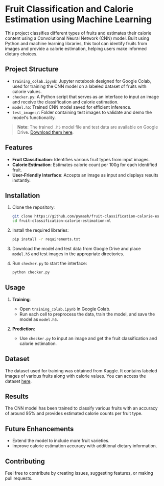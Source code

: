 # Fruit Classification and Calorie Estimation using Machine Learning

This project classifies different types of fruits and estimates their calorie content using a Convolutional Neural Network (CNN) model. Built using Python and machine learning libraries, this tool can identify fruits from images and provide a calorie estimation, helping users make informed dietary choices.

## Project Structure

- `training_colab.ipynb`: Jupyter notebook designed for Google Colab, used for training the CNN model on a labeled dataset of fruits with calorie values.
- `checker.py`: A Python script that serves as an interface to input an image and receive the classification and calorie estimation.
- `model.h5`: Trained CNN model saved for efficient inference.
- `test_images/`: Folder containing test images to validate and demo the model's functionality.

> **Note**: The trained `.h5` model file and test data are available on Google Drive. [Download them here]([https://drive.google.com/your-model-and-test-data-link](https://drive.google.com/drive/folders/1t4ySAejgjbhTtV8Wx7MjDsHNNtP5Rcwa?usp=sharing)).

## Features

- **Fruit Classification**: Identifies various fruit types from input images.
- **Calorie Estimation**: Estimates calorie count per 100g for each identified fruit.
- **User-Friendly Interface**: Accepts an image as input and displays results instantly.

## Installation

1. Clone the repository:
    ```bash
    git clone https://github.com/pymash/fruit-classification-calorie-estimation-ml.git
    cd fruit-classification-calorie-estimation-ml
    ```

2. Install the required libraries:
    ```bash
    pip install -r requirements.txt
    ```

3. Download the model and test data from Google Drive and place `model.h5` and test images in the appropriate directories.

4. Run `checker.py` to start the interface:
    ```bash
    python checker.py
    ```

## Usage

1. **Training**:
   - Open `training_colab.ipynb` in Google Colab.
   - Run each cell to preprocess the data, train the model, and save the model as `model.h5`.

2. **Prediction**:
   - Use `checker.py` to input an image and get the fruit classification and calorie estimation.

## Dataset

The dataset used for training was obtained from Kaggle. It contains labeled images of various fruits along with calorie values. You can access the dataset [here]([https://www.kaggle.com/dataset-link](https://www.kaggle.com/datasets/shreyapmaher/fruits-dataset-images)).

## Results

The CNN model has been trained to classify various fruits with an accuracy of around 95% and provides estimated calorie counts per fruit type.

## Future Enhancements

- Extend the model to include more fruit varieties.
- Improve calorie estimation accuracy with additional dietary information.

## Contributing

Feel free to contribute by creating issues, suggesting features, or making pull requests.


